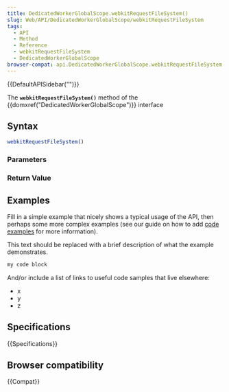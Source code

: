 ```yaml
---
title: DedicatedWorkerGlobalScope.webkitRequestFileSystem()
slug: Web/API/DedicatedWorkerGlobalScope/webkitRequestFileSystem
tags:
  - API
  - Method
  - Reference
  - webkitRequestFileSystem
  - DedicatedWorkerGlobalScope
browser-compat: api.DedicatedWorkerGlobalScope.webkitRequestFileSystem
---
```

{{DefaultAPISidebar("")}}

The **`webkitRequestFileSystem()`** method of the {{domxref("DedicatedWorkerGlobalScope")}} interface 

## Syntax

```js
webkitRequestFileSystem()
```

### Parameters



### Return Value



## Examples

Fill in a simple example that nicely shows a typical usage of the API, then perhaps some more complex examples (see our guide on how to add [code examples](/en-US/docs/MDN/Contribute/Structures/Code_examples) for more information).

This text should be replaced with a brief description of what the example demonstrates.

```js
my code block
```

And/or include a list of links to useful code samples that live elsewhere:

*   x
*   y
*   z

## Specifications

{{Specifications}}

## Browser compatibility

{{Compat}}


